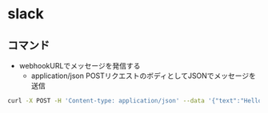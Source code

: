 # slack

## コマンド

- webhookURLでメッセージを発信する
  - application/json POSTリクエストのボディとしてJSONでメッセージを送信

```sh
curl -X POST -H 'Content-type: application/json' --data '{"text":"Hello, World!"}' https://hooks.slack.com/services/XXXXXXXXXXX/YYYYYYYYYYY/ZZZZZZZZZZZZZZZZZZZZZZZZ
```
